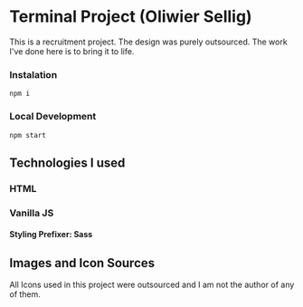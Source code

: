 # Terminal Project (Oliwier Sellig)

This is a recruitment project. The design was purely outsourced. The work I've done here is to bring it to life.

### Instalation

```
npm i
```

### Local Development

```
npm start
```

## Technologies I used

### HTML

### Vanilla JS

#### Styling Prefixer: **Sass**

## Images and Icon Sources

All Icons used in this project were outsourced and I am not the author of any of them.
